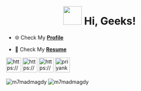 <h1 align="center"><img src="https://media.giphy.com/media/hvRJCLFzcasrR4ia7z/giphy.gif" width="50"> Hi, Geeks!</h1>

- 🌐 Check My [**Profile**](https://flowcv.me/magdy)

- 📄 Check My [**Resume**](https://drive.google.com/file/d/1Yk-Qyuwc-vF1mCCguq8bsmZX1gtQDmQ6/view?usp=sharing)

<p align="left">
  
<a href="https://www.linkedin.com/in/m7mad-magdy99/" target="blank"><img src="https://raw.githubusercontent.com/rahuldkjain/github-profile-readme-generator/master/src/images/icons/Social/linked-in-alt.svg" alt="https://www.linkedin.com/in/m7mad-magdy99/" height="40" width="40" /></a>
<a href="https://www.hackerrank.com/m7madmagdy" target="blank"><img src="https://img.icons8.com/external-tal-revivo-color-tal-revivo/96/000000/external-hackerrank-is-a-technology-company-that-focuses-on-competitive-programming-logo-color-tal-revivo.png" alt="https://www.hackerrank.com/m7madmagdy" height="40" width="40" /></a>
<a href="https://www.codewars.com/users/m7madmagdy/" target="blank"><img src="https://m7madmagdy.github.io/server/images/codewars-red.svg" alt="https://www.codewars.com/users/m7madmagdy" height="40" width="40" /></a>
<a href="https://leetcode.com/M7mad-Magdy/" target="blank"><img src="https://img.icons8.com/external-tal-revivo-color-tal-revivo/96/000000/external-level-up-your-coding-skills-and-quickly-land-a-job-logo-color-tal-revivo.png" alt="priyankeshraj" height="40" width="40" /></a>
</p>

<div align="left">
    <img src="https://github-readme-stats.vercel.app/api?username=m7madmagdy&theme=flag-india" alt="m7madmagdy" />
    <img src="https://github-readme-streak-stats.herokuapp.com/?user=m7madmagdy&" alt="m7madmagdy" />
</div>
